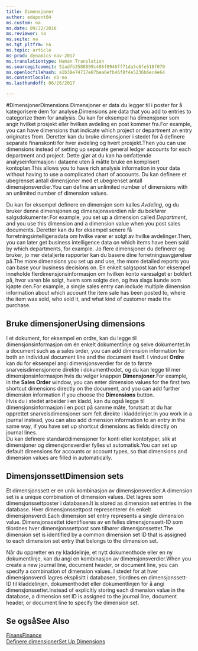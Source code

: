 ```yaml
---
title: Dimensjoner
author: edupont04
ms.custom: na
ms.date: 09/22/2016
ms.reviewer: na
ms.suite: na
ms.tgt_pltfrm: na
ms.topic: article
ms-prod: dynamics-nav-2017
ms.translationtype: Human Translation
ms.sourcegitcommit: 51adfb3588099c496f0946ff71da5c6fe518f070
ms.openlocfilehash: a1b38e74717e87bea6efb46f8f4e5236b6ec4e64
ms.contentlocale: nb-no
ms.lasthandoff: 06/26/2017

---
```


#<a name="dimensions"></a><span data-ttu-id="785e3-102">Dimensjoner</span><span class="sxs-lookup"><span data-stu-id="785e3-102">Dimensions</span></span>
<span data-ttu-id="785e3-103">Dimensjoner er data du legger til i poster for å kategorisere dem for analyse.</span><span class="sxs-lookup"><span data-stu-id="785e3-103">Dimensions are data that you add to entries to categorize them for analysis.</span></span> <span data-ttu-id="785e3-104">Du kan for eksempel ha dimensjoner som angir hvilket prosjekt eller hvilken avdeling en post kommer fra.</span><span class="sxs-lookup"><span data-stu-id="785e3-104">For example, you can have dimensions that indicate which project or department an entry originates from.</span></span>
<span data-ttu-id="785e3-105">Deretter kan du bruke dimensjoner i stedet for å definere separate finanskonti for hver avdeling og hvert prosjekt.</span><span class="sxs-lookup"><span data-stu-id="785e3-105">Then you can use dimensions instead of setting up separate general ledger accounts for each department and project.</span></span> <span data-ttu-id="785e3-106">Dette gjør at du kan ha omfattende analyseinformasjon i dataene uten å måtte bruke en komplisert kontoplan.</span><span class="sxs-lookup"><span data-stu-id="785e3-106">This allows you to have rich analysis information in your data without having to use a complicated chart of accounts.</span></span>
<span data-ttu-id="785e3-107">Du kan definere et ubegrenset antall dimensjoner med et ubegrenset antall dimensjonsverdier.</span><span class="sxs-lookup"><span data-stu-id="785e3-107">You can define an unlimited number of dimensions with an unlimited number of dimension values.</span></span>  

<span data-ttu-id="785e3-108">Du kan for eksempel definere en dimensjon som kalles *Avdeling*, og du bruker denne dimensjonen og dimensjonsverdien når du bokfører salgsdokumenter.</span><span class="sxs-lookup"><span data-stu-id="785e3-108">For example, you set up a dimension called *Department*, and you use this dimension and a dimension value when you post sales documents.</span></span> <span data-ttu-id="785e3-109">Deretter kan du for eksempel senere få forretningsintelligensdata om hvilke varer er solgt av hvilke avdelinger.</span><span class="sxs-lookup"><span data-stu-id="785e3-109">Then, you can later get business intelligence data on which items have been sold by which departments, for example.</span></span>
<span data-ttu-id="785e3-110">Jo flere dimensjoner du definerer og bruker, jo mer detaljerte rapporter kan du basere dine forretningsavgjørelser på.</span><span class="sxs-lookup"><span data-stu-id="785e3-110">The more dimensions you set up and use, the more detailed reports you can base your business decisions on.</span></span> <span data-ttu-id="785e3-111">En enkelt salgspost kan for eksempel inneholde flerdimensjonsinformasjon om hvilken konto varesalget er bokført på, hvor varen ble solgt, hvem som solgte den, og hva slags kunde som kjøpte den.</span><span class="sxs-lookup"><span data-stu-id="785e3-111">For example, a single sales entry can include multiple dimension information about which account the item sale has been posted to, where the item was sold, who sold it, and what kind of customer made the purchase.</span></span>  

## <a name="using-dimensions"></a><span data-ttu-id="785e3-112">Bruke dimensjoner</span><span class="sxs-lookup"><span data-stu-id="785e3-112">Using dimensions</span></span>
<span data-ttu-id="785e3-113">I et dokument, for eksempel en ordre, kan du legge til dimensjonsinformasjon om én enkelt dokumentlinje og selve dokumentet.</span><span class="sxs-lookup"><span data-stu-id="785e3-113">In a document such as a sales order, you can add dimension information for both an individual document line and the document itself.</span></span> <span data-ttu-id="785e3-114">I vinduet **Ordre** kan du for eksempel angi dimensjonsverdier for de to første snarveisdimensjonene direkte i dokumenthodet, og du kan legge til mer dimensjonsinformasjon hvis du velger knappen **Dimensjoner**.</span><span class="sxs-lookup"><span data-stu-id="785e3-114">For example, in the **Sales Order** window, you can enter dimension values for the first two shortcut dimensions directly on the document, and you can add further dimension information if you choose the **Dimensions** button.</span></span>  
<span data-ttu-id="785e3-115">Hvis du i stedet arbeider i en kladd, kan du også legge til dimensjonsinformasjon i en post på samme måte, forutsatt at du har opprettet snarveisdimensjoner som felt direkte i kladdelinjer.</span><span class="sxs-lookup"><span data-stu-id="785e3-115">In you work in a journal instead, you can also add dimension information to an entry in the same way, if you have set up shortcut dimensions as fields directly on journal lines.</span></span>  
<span data-ttu-id="785e3-116">Du kan definere standarddimensjoner for konti eller kontotyper, slik at dimensjoner og dimensjonsverdier fylles ut automatisk.</span><span class="sxs-lookup"><span data-stu-id="785e3-116">You can set up default dimensions for accounts or account types, so that dimensions and dimension values are filled in automatically.</span></span>  

## <a name="dimension-sets"></a><span data-ttu-id="785e3-117">Dimensjonssett</span><span class="sxs-lookup"><span data-stu-id="785e3-117">Dimension sets</span></span>
<span data-ttu-id="785e3-118">Et dimensjonssett er en unik kombinasjon av dimensjonsverdier.</span><span class="sxs-lookup"><span data-stu-id="785e3-118">A dimension set is a unique combination of dimension values.</span></span> <span data-ttu-id="785e3-119">Det lagres som dimensjonssettposter i databasen.</span><span class="sxs-lookup"><span data-stu-id="785e3-119">It is stored as dimension set entries in the database.</span></span> <span data-ttu-id="785e3-120">Hver dimensjonssettpost representerer én enkelt dimensjonsverdi.</span><span class="sxs-lookup"><span data-stu-id="785e3-120">Each dimension set entry represents a single dimension value.</span></span> <span data-ttu-id="785e3-121">Dimensjonssettet identifiseres av en felles dimensjonssett-ID som tilordnes hver dimensjonssettpost som tilhører dimensjonssettet.</span><span class="sxs-lookup"><span data-stu-id="785e3-121">The dimension set is identified by a common dimension set ID that is assigned to each dimension set entry that belongs to the dimension set.</span></span>  

<span data-ttu-id="785e3-122">Når du oppretter en ny kladdelinje, et nytt dokumenthode eller en ny dokumentlinje, kan du angi en kombinasjon av dimensjonsverdier.</span><span class="sxs-lookup"><span data-stu-id="785e3-122">When you create a new journal line, document header, or document line, you can specify a combination of dimension values.</span></span> <span data-ttu-id="785e3-123">I stedet for at hver dimensjonsverdi lagres eksplisitt i databasen, tilordnes en dimensjonssett-ID til kladdelinjen, dokumenthodet eller dokumentlinjen for å angi dimensjonssettet.</span><span class="sxs-lookup"><span data-stu-id="785e3-123">Instead of explicitly storing each dimension value in the database, a dimension set ID is assigned to the journal line, document header, or document line to specify the dimension set.</span></span>  

## <a name="see-also"></a><span data-ttu-id="785e3-124">Se også</span><span class="sxs-lookup"><span data-stu-id="785e3-124">See Also</span></span>
[<span data-ttu-id="785e3-125">Finans</span><span class="sxs-lookup"><span data-stu-id="785e3-125">Finance</span></span>](finance-setup.md)  
[<span data-ttu-id="785e3-126">Definere dimensjoner</span><span class="sxs-lookup"><span data-stu-id="785e3-126">Set Up Dimensions</span></span>](finance-setup-setup-dimensions.md)  

